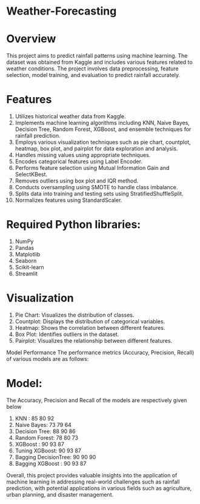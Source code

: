 # Weather-Forecasting

# Overview
This project aims to predict rainfall patterns using machine learning. The dataset was obtained from Kaggle and includes various features related to weather conditions. The project involves data preprocessing, feature selection, model training, and evaluation to predict rainfall accurately.
# Features
1) Utilizes historical weather data from Kaggle.
2) Implements machine learning algorithms including KNN, Naive Bayes, Decision Tree, Random Forest, XGBoost, and ensemble techniques for rainfall prediction.
2) Employs various visualization techniques such as pie chart, countplot, heatmap, box plot, and pairplot for data exploration and analysis.
3) Handles missing values using appropriate techniques.
4) Encodes categorical features using Label Encoder.
5) Performs feature selection using Mutual Information Gain and SelectKBest.
6) Removes outliers using box plot and IQR method.
7) Conducts oversampling using SMOTE to handle class imbalance.
8) Splits data into training and testing sets using StratifiedShuffleSplit.
9) Normalizes features using StandardScaler.
# Required Python libraries:
1) NumPy
2) Pandas
3) Matplotlib
4) Seaborn
5) Scikit-learn
6) Streamlit

# Visualization
1) Pie Chart: Visualizes the distribution of classes.
2) Countplot: Displays the distribution of categorical variables.
3) Heatmap: Shows the correlation between different features.
4) Box Plot: Identifies outliers in the dataset.
5) Pairplot: Visualizes the relationship between different features.

Model Performance
The performance metrics (Accuracy, Precision, Recall) of various models are as follows:

# Model:	 
The Accuracy,	Precision and	Recall of the models are respectively given below
1) KNN :                   85	      80	      92
2) Naive Bayes:	              73	      79      	64
3) Decision Tree:	            88	      90	      86
4) Random Forest:	            78       	80       	73
5) XGBoost	:                  90      	93      	87
6) Tuning XGBoost:	          90      	93      	87
7) Bagging DecisionTree:	    90	      90	      90
8) Bagging XGBoost	    :      90	      93	      87

Overall, this project provides valuable insights into the application of machine learning in addressing real-world challenges such as rainfall prediction, with potential applications in various fields such as agriculture, urban planning, and disaster management. 
